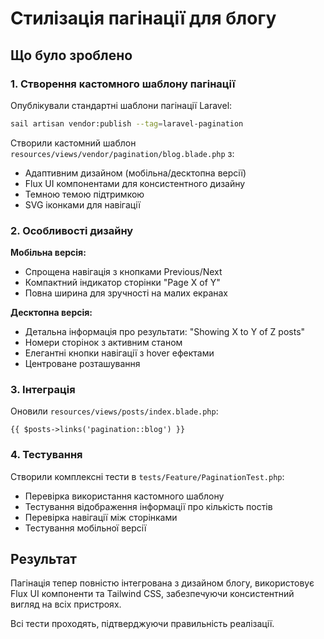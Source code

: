 # Стилізація пагінації для блогу

## Що було зроблено

### 1. Створення кастомного шаблону пагінації

Опублікували стандартні шаблони пагінації Laravel:
```bash
sail artisan vendor:publish --tag=laravel-pagination
```

Створили кастомний шаблон `resources/views/vendor/pagination/blog.blade.php` з:
- Адаптивним дизайном (мобільна/десктопна версії)
- Flux UI компонентами для консистентного дизайну
- Темною темою підтримкою
- SVG іконками для навігації

### 2. Особливості дизайну

**Мобільна версія:**
- Спрощена навігація з кнопками Previous/Next
- Компактний індикатор сторінки "Page X of Y"
- Повна ширина для зручності на малих екранах

**Десктопна версія:**
- Детальна інформація про результати: "Showing X to Y of Z posts"
- Номери сторінок з активним станом
- Елегантні кнопки навігації з hover ефектами
- Центроване розташування

### 3. Інтеграція

Оновили `resources/views/posts/index.blade.php`:
```blade
{{ $posts->links('pagination::blog') }}
```

### 4. Тестування

Створили комплексні тести в `tests/Feature/PaginationTest.php`:
- Перевірка використання кастомного шаблону
- Тестування відображення інформації про кількість постів
- Перевірка навігації між сторінками
- Тестування мобільної версії

## Результат

Пагінація тепер повністю інтегрована з дизайном блогу, використовує Flux UI компоненти та Tailwind CSS, забезпечуючи консистентний вигляд на всіх пристроях.

Всі тести проходять, підтверджуючи правильність реалізації.